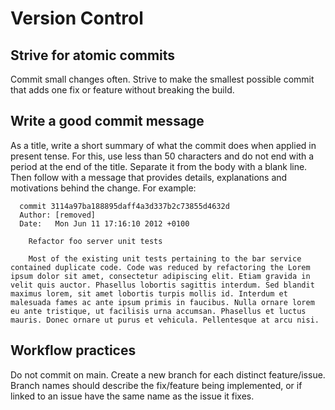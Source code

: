 # Version Control


## Strive for atomic commits
Commit small changes often. Strive to make the smallest possible commit that adds one fix or feature without breaking the build.

## Write a good commit message
As a title, write a short summary of what the commit does when applied in present tense. For this, use less than 50 characters and do not end with a period at the end of the title. Separate it from the body with a blank line. Then follow with a message that provides details, explanations and motivations behind the change. For example:
```
  commit 3114a97ba188895daff4a3d337b2c73855d4632d
  Author: [removed]
  Date:   Mon Jun 11 17:16:10 2012 +0100

    Refactor foo server unit tests

    Most of the existing unit tests pertaining to the bar service contained duplicate code. Code was reduced by refactoring the Lorem ipsum dolor sit amet, consectetur adipiscing elit. Etiam gravida in velit quis auctor. Phasellus lobortis sagittis interdum. Sed blandit maximus lorem, sit amet lobortis turpis mollis id. Interdum et malesuada fames ac ante ipsum primis in faucibus. Nulla ornare lorem eu ante tristique, ut facilisis urna accumsan. Phasellus et luctus mauris. Donec ornare ut purus et vehicula. Pellentesque at arcu nisi.
```

## Workflow practices
Do not commit on main. Create a new branch for each distinct feature/issue. Branch names should describe the fix/feature being implemented, or if linked to an issue have the same name as the issue it fixes.
